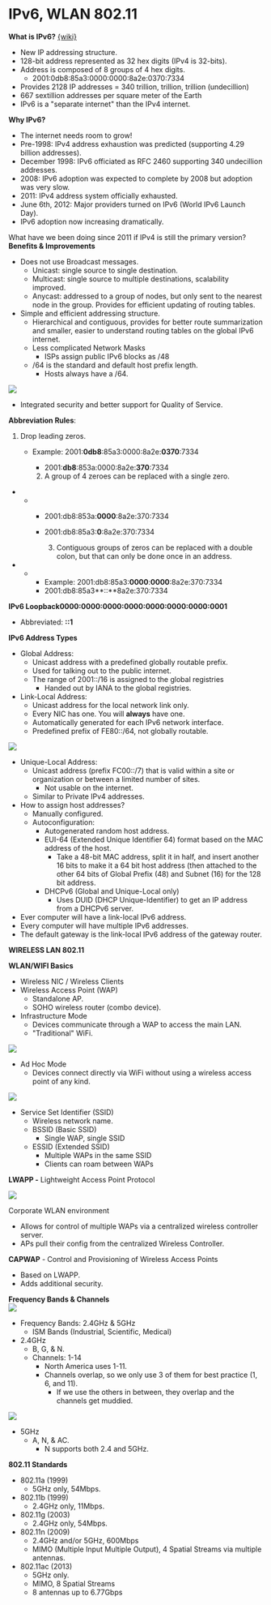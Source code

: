 # IPv6, WLAN 802.11

**What is IPv6?** [{wiki}](https://en.wikipedia.org/wiki/IPv6)

* New IP addressing structure.
* 128-bit address represented as 32 hex digits \(IPv4 is 32-bits\).
* Address is composed of 8 groups of 4 hex digits.
  * 2001:0db8:85a3:0000:0000:8a2e:0370:7334
* Provides 2128 IP addresses = 340 trillion, trillion, trillion \(undecillion\)
* 667 sextillion addresses per square meter of the Earth
* IPv6 is a "separate internet" than the IPv4 internet.

  
**Why IPv6?**

* The internet needs room to grow!
* Pre-1998: IPv4 address exhaustion was predicted \(supporting 4.29 billion addresses\).
* December 1998: IPv6 officiated as RFC 2460 supporting 340 undecillion addresses.
* 2008: IPv6 adoption was expected to complete by 2008 but adoption was very slow.
* 2011: IPv4 address system officially exhausted.
* June 6th, 2012: Major providers turned on IPv6 \(World IPv6 Launch Day\).
* IPv6 adoption now increasing dramatically.

  
What have we been doing since 2011 if IPv4 is still the primary version?  
**Benefits & Improvements**

* Does not use Broadcast messages.
  * Unicast: single source to single destination.
  * Multicast: single source to multiple destinations, scalability improved.
  * Anycast: addressed to a group of nodes, but only sent to the nearest node in the group. Provides for efficient updating of routing tables.
* Simple and efficient addressing structure.
  * Hierarchical and contiguous, provides for better route summarization and smaller, easier to understand routing tables on the global IPv6 internet.
  * Less complicated Network Masks
    * ISPs assign public IPv6 blocks as /48
  * /64 is the standard and default host prefix length.
    * Hosts always have a /64.

![](https://www.evernote.com/shard/s342/res/9449fea7-fffd-a111-bfcd-81b4035186be)

* Integrated security and better support for Quality of Service.

  
**Abbreviation Rules**:

1. Drop leading zeros.
   * Example: 2001:**0db8**:85a3:0000:8a2e:**0370**:7334
     * 2001:**db8**:853a:0000:8a2e:**370**:7334

      2. A group of 4 zeroes can be replaced with a single zero.

* * * 2001:db8:853a:**0000**:8a2e:370:7334
    * 2001:db8:85a3:**0**:8a2e:370:7334

       3. Contiguous groups of zeros can be replaced with a double colon, but that can only be done once in an address.

* * * Example: 2001:db8:85a3:**0000**:**0000**:8a2e:370:7334
    * 2001:db8:85a3**::**8a2e:370:7334

  
**IPv6 Loopback0000:0000:0000:0000:0000:0000:0000:0001**

* Abbreviated: **::1**

  
**IPv6 Address Types**

* Global Address:
  * Unicast address with a predefined globally routable prefix.
  * Used for talking out to the public internet.
  * The range of 2001::/16 is assigned to the global registries
    * Handed out by IANA to the global registries.
* Link-Local Address:
  * Unicast address for the local network link only.
  * Every NIC has one. You will **always** have one.
  * Automatically generated for each IPv6 network interface.
  * Predefined prefix of FE80::/64, not globally routable.

![](https://www.evernote.com/shard/s342/res/be3582ae-678d-2a39-178a-7a06ea3c5481)

* Unique-Local Address:
  * Unicast address \(prefix FC00::/7\) that is valid within a site or organization or between a limited number of sites.
    * Not usable on the internet.
  * Similar to Private IPv4 addresses.
* How to assign host addresses?
  * Manually configured.
  * Autoconfiguration:
    * Autogenerated random host address.
    * EUI-64 \(Extended Unique Identifier 64\) format based on the MAC address of the host.
      * Take a 48-bit MAC address, split it in half, and insert another 16 bits to make it a 64 bit host address \(then attached to the other 64 bits of Global Prefix \(48\) and Subnet \(16\) for the 128 bit address.
    * DHCPv6 \(Global and Unique-Local only\)
      * Uses DUID \(DHCP Unique-Identifier\) to get an IP address from a DHCPv6 server.
* Ever computer will have a link-local IPv6 address.
* Every computer will have multiple IPv6 addresses.
* The default gateway is the link-local IPv6 address of the gateway router.

**WIRELESS LAN 802.11**

**WLAN/WIFI Basics**  


* Wireless NIC / Wireless Clients
* Wireless Access Point \(WAP\)
  * Standalone AP.
  * SOHO wireless router \(combo device\).
* Infrastructure Mode
  * Devices communicate through a WAP to access the main LAN.
  * "Traditional" WiFi.

![](https://www.evernote.com/shard/s342/res/adb06d7c-0fba-ab80-c557-d1fa3e0bbf47)

* Ad Hoc Mode
  * Devices connect directly via WiFi without using a wireless access point of any kind.

![](https://www.evernote.com/shard/s342/res/6987848e-423c-0216-a2a9-3e152af2f1e4)

* Service Set Identifier \(SSID\)
  * Wireless network name.
  * BSSID \(Basic SSID\)
    * Single WAP, single SSID
  * ESSID \(Extended SSID\)
    * Multiple WAPs in the same SSID
    * Clients can roam between WAPs

  
**LWAPP -** Lightweight Access Point Protocol

![](https://www.evernote.com/shard/s342/res/65f41f74-69d1-abf1-56a9-feec574219e5)

Corporate WLAN environment

* Allows for control of multiple WAPs via a centralized wireless controller server.
* APs pull their config from the centralized Wireless Controller.

  
**CAPWAP** - Control and Provisioning of Wireless Access Points

* Based on LWAPP.
* Adds additional security.

  
**Frequency Bands & Channels**  
![](https://www.evernote.com/shard/s342/res/1dfe7d07-65ce-ada7-3841-7b33716c7ad1)

* Frequency Bands: 2.4GHz & 5GHz
  * ISM Bands \(Industrial, Scientific, Medical\)
* 2.4GHz
  * B, G, & N.
  * Channels: 1-14
    * North America uses 1-11.
    * Channels overlap, so we only use 3 of them for best practice \(1, 6, and 11\).
      * If we use the others in between, they overlap and the channels get muddied.

![](https://www.evernote.com/shard/s342/res/3ab121d6-82d2-6f4f-d2e7-653efb7e704c)

* 5GHz
  * A, N, & AC.
    * N supports both 2.4 and 5GHz.

  
**802.11 Standards**

* 802.11a \(1999\)
  * 5GHz only, 54Mbps.
* 802.11b \(1999\)
  * 2.4GHz only, 11Mbps.
* 802.11g \(2003\)
  * 2.4GHz only, 54Mbps.
* 802.11n \(2009\)
  * 2.4GHz and/or 5GHz, 600Mbps
  * MIMO \(Multiple Input Multiple Output\), 4 Spatial Streams via multiple antennas.
* 802.11ac \(2013\)
  * 5GHz only.
  * MIMO, 8 Spatial Streams
  * 8 antennas up to 6.77Gbps

